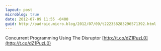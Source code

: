 ```yaml
---
layout: post
microblog: true
date: 2012-07-09 11:55 -0400
guid: http://padraic.micro.blog/2012/07/09/t222358283296571392.html
---
```

Concurrent Programming Using The Disruptor [http://t.co/dZ1PuzL0](http://t.co/dZ1PuzL0)
